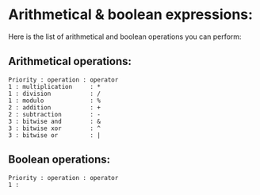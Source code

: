 # Arithmetical & boolean expressions:

Here is the list of arithmetical and boolean operations you can perform:

## Arithmetical operations:

```
Priority : operation : operator
1 : multiplication     : *
1 : division           : /
1 : modulo             : %
2 : addition           : +
2 : subtraction        : -
3 : bitwise and        : &
3 : bitwise xor        : ^
3 : bitwise or         : |
```

## Boolean operations:

```
Priority : operation : operator
1 : 
```



